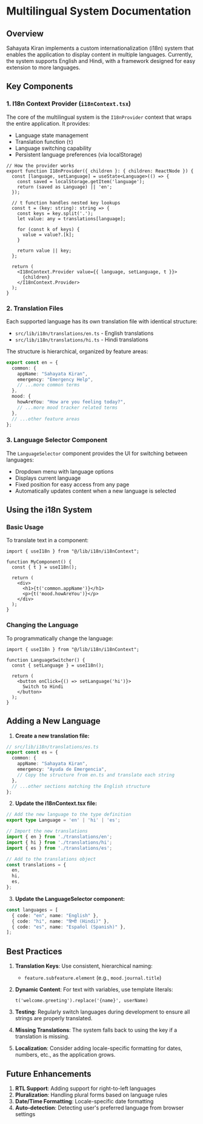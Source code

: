 # Multilingual System Documentation

## Overview
Sahayata Kiran implements a custom internationalization (i18n) system that enables the application to display content in multiple languages. Currently, the system supports English and Hindi, with a framework designed for easy extension to more languages.

## Key Components

### 1. I18n Context Provider (`i18nContext.tsx`)
The core of the multilingual system is the `I18nProvider` context that wraps the entire application. It provides:

- Language state management
- Translation function (`t`)
- Language switching capability
- Persistent language preferences (via localStorage)

```tsx
// How the provider works
export function I18nProvider({ children }: { children: ReactNode }) {
  const [language, setLanguage] = useState<Language>(() => {
    const saved = localStorage.getItem('language');
    return (saved as Language) || 'en';
  });

  // t function handles nested key lookups
  const t = (key: string): string => {
    const keys = key.split('.');
    let value: any = translations[language];
    
    for (const k of keys) {
      value = value?.[k];
    }
    
    return value || key;
  };

  return (
    <I18nContext.Provider value={{ language, setLanguage, t }}>
      {children}
    </I18nContext.Provider>
  );
}
```

### 2. Translation Files
Each supported language has its own translation file with identical structure:

- `src/lib/i18n/translations/en.ts` - English translations
- `src/lib/i18n/translations/hi.ts` - Hindi translations

The structure is hierarchical, organized by feature areas:

```typescript
export const en = {
  common: {
    appName: "Sahayata Kiran",
    emergency: "Emergency Help",
    // ...more common terms
  },
  mood: {
    howAreYou: "How are you feeling today?",
    // ...more mood tracker related terms
  },
  // ...other feature areas
};
```

### 3. Language Selector Component
The `LanguageSelector` component provides the UI for switching between languages:

- Dropdown menu with language options
- Displays current language
- Fixed position for easy access from any page
- Automatically updates content when a new language is selected

## Using the i18n System

### Basic Usage
To translate text in a component:

```tsx
import { useI18n } from "@/lib/i18n/i18nContext";

function MyComponent() {
  const { t } = useI18n();
  
  return (
    <div>
      <h1>{t('common.appName')}</h1>
      <p>{t('mood.howAreYou')}</p>
    </div>
  );
}
```

### Changing the Language
To programmatically change the language:

```tsx
import { useI18n } from "@/lib/i18n/i18nContext";

function LanguageSwitcher() {
  const { setLanguage } = useI18n();
  
  return (
    <button onClick={() => setLanguage('hi')}>
      Switch to Hindi
    </button>
  );
}
```

## Adding a New Language

1. **Create a new translation file:**

```typescript
// src/lib/i18n/translations/es.ts
export const es = {
  common: {
    appName: "Sahayata Kiran",
    emergency: "Ayuda de Emergencia",
    // Copy the structure from en.ts and translate each string
  },
  // ...other sections matching the English structure
};
```

2. **Update the i18nContext.tsx file:**

```typescript
// Add the new language to the type definition
export type Language = 'en' | 'hi' | 'es';

// Import the new translations
import { en } from './translations/en';
import { hi } from './translations/hi';
import { es } from './translations/es';

// Add to the translations object
const translations = {
  en,
  hi,
  es,
};
```

3. **Update the LanguageSelector component:**

```typescript
const languages = [
  { code: "en", name: "English" },
  { code: "hi", name: "हिन्दी (Hindi)" },
  { code: "es", name: "Español (Spanish)" },
];
```

## Best Practices

1. **Translation Keys**: Use consistent, hierarchical naming:
   - `feature.subfeature.element` (e.g., `mood.journal.title`)
   
2. **Dynamic Content**: For text with variables, use template literals:
   ```tsx
   t('welcome.greeting').replace('{name}', userName)
   ```

3. **Testing**: Regularly switch languages during development to ensure all strings are properly translated.

4. **Missing Translations**: The system falls back to using the key if a translation is missing.

5. **Localization**: Consider adding locale-specific formatting for dates, numbers, etc., as the application grows.

## Future Enhancements

1. **RTL Support**: Adding support for right-to-left languages
2. **Pluralization**: Handling plural forms based on language rules
3. **Date/Time Formatting**: Locale-specific date formatting
4. **Auto-detection**: Detecting user's preferred language from browser settings
